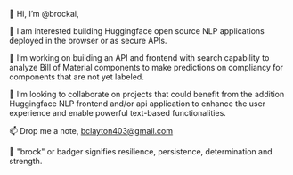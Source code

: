 👋 Hi, I’m @brockai,
  
👀 I am interested building Huggingface open source NLP applications deployed in the browser or as secure APIs.

🌱 I’m working on building an API and frontend with search capability to analyze Bill of Material components to make predictions on compliancy for components that are not yet labeled.
  
💞️ I’m looking to collaborate on projects that could benefit from the addition Huggingface NLP frontend and/or api application to enhance the user experience and enable powerful text-based functionalities.
  
📫  Drop me a note, bclayton403@gmail.com

🦡 "brock" or badger signifies resilience, persistence, determination and strength.

<!---
brockai/brockai is a ✨ special ✨ repository because its `README.md` (this file) appears on your GitHub profile.
You can click the Preview link to take a look at your changes.
--->
